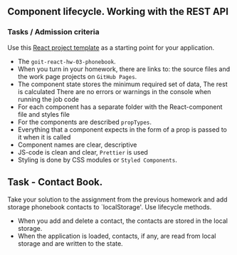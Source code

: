 ## Component lifecycle. Working with the REST API

### Tasks / Admission criteria

Use this
[React project template](https://github.com/goitacademy/react-homework-template/blob/main/README.en.md)
as a starting point for your application.

- The `goit-react-hw-03-phonebook`.
- When you turn in your homework, there are links to: the source files and the
  work page projects on `GitHub Pages`.
- The component state stores the minimum required set of data, The rest is
  calculated There are no errors or warnings in the console when running the job
  code
- For each component has a separate folder with the React-component file and
  styles file
- For the components are described `propTypes`.
- Everything that a component expects in the form of a prop is passed to it when
  it is called
- Component names are clear, descriptive
- JS-code is clean and clear, `Prettier` is used
- Styling is done by CSS modules or `Styled Components`.

## Task - Contact Book.

Take your solution to the assignment from the previous homework and add storage
phonebook contacts to `localStorage'. Use lifecycle methods.

- When you add and delete a contact, the contacts are stored in the local
  storage.
- When the application is loaded, contacts, if any, are read from local storage
  and are written to the state.
